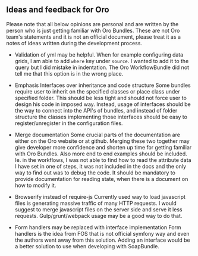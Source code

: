## Ideas and feedback for Oro

Please note that all below opinions are personal and are written by the person who is just getting familiar with Oro Bundles.
These are not Oro team's statements and it is not an official document, please treat it as a notes of ideas written during
the development process.

* Validation of yml may be helpful.
When for example configuring data grids, I am able to add `where` key under `source`. I wanted to add it to the query
but I did mistake in indentation. The Oro WorkflowBundle did not tell me that this option is in the wrong place.

* Emphasis Interfaces over inheritance and code structure
Some bundles require user to inherit on the specified classes or place class under specified folder. This should
be less tight and should not force user to design his code in imposed way. Instead, usage of interfaces should be
the way to connect into the API's of bundles, and instead of folder structure the classes implementing those interfaces
should be easy to register/unregister in the configuration files.

* Merge documentation
Some crucial parts of the documentation are either on the Oro website or at github. Merging these two together may
give developer more confidence and shorten up time for getting familiar with Oro Bundles.
Also more end to end examples should be included. Ie. in the workflows, I was not able to find how to read
the attribute data I have set in one of steps, it was not included in the docs and the only way to find
out was to debug the code. It should be mandatory to provide documentation for reading state, when there is a document
on how to modify it.

* Browserify instead of require-js
Currently used way to load javascript files is generating massive traffic of many HTTP requests. I would suggest to merge
javascript files on the server side and serve it less requests. Gulp/grunt/webpack usage may be a good way to do that.

* Form handlers may be replaced with interface implementation
Form handlers is the idea from FOS that is not official symfony way and even the authors went away from this solution.
Adding an interface would be a better solution to use when developing with SoapBundle.



